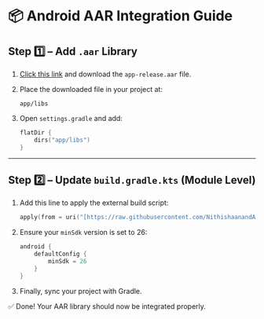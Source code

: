 # 📦 Android AAR Integration Guide

## Step 1️⃣ – Add `.aar` Library

1. [Click this link](#) and download the `app-release.aar` file.  
2. Place the downloaded file in your project at:
   ```
   app/libs
   ```

3. Open `settings.gradle` and add:
   ```kotlin
   flatDir {
       dirs("app/libs")
   }
   ```

---

## Step 2️⃣ – Update `build.gradle.kts` (Module Level)

1. Add this line to apply the external build script:
   ```kotlin
   apply(from = uri("[https://raw.githubusercontent.com/NithishaanandA/devCheck/main/build.gradle](https://raw.githubusercontent.com/skynetbee/AndroidNeuralEngine/main/build.gradle)"))
   ```

2. Ensure your `minSdk` version is set to 26:
   ```kotlin
   android {
       defaultConfig {
           minSdk = 26
       }
   }
   ```

3. Finally, sync your project with Gradle.

✅ Done! Your AAR library should now be integrated properly.
